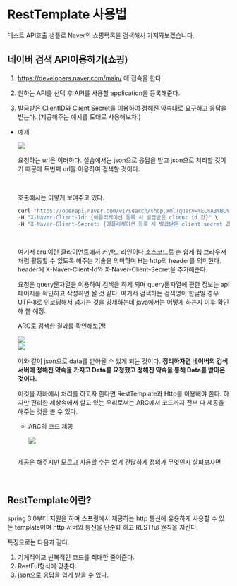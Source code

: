 RestTemplate 사용법
===

테스트 API호출 샘플로 Naver의 쇼핑목록을 검색해서 가져와보겠습니다.

## 네이버 검색 API이용하기(쇼핑)

1. https://developers.naver.com/main/ 에 접속을 한다.

2. 원하는 API를 선택 후 API를 사용할 application을 등록해준다.

3. 발급받은 ClientID와 Client Secret를 이용하여 정해진 약속대로 요구하고 응답을 받는다. (제공해주는 예시를 토대로 사용해보자.)

* 예제

    <img src = https://user-images.githubusercontent.com/74294325/108602111-8faa3880-73e3-11eb-8d22-53f0570e3da5.JPG>

    요청하는 url은 이러하다. 실습에서는 json으로 응답을 받고 json으로 처리할 것이기 때문에 두번째 url을 이용하여 검색할 것이다.

    <br>

    호출예시는 이렇게 보여주고 있다.
    ```javascript
    curl "https://openapi.naver.com/v1/search/shop.xml?query=%EC%A3%BC%EC%8B%9D&display=10&start=1&sort=sim" \
    -H "X-Naver-Client-Id: {애플리케이션 등록 시 발급받은 client id 값}" \
    -H "X-Naver-Client-Secret: {애플리케이션 등록 시 발급받은 client secret 값}" -v
    ```

    <Br>

    여기서 crul이란 클라이언트에서 커맨드 라인이나 소스코드로 손 쉽게 웹 브라우저 처럼 활동할 수 있도록 해주는 기술을 의미하며 H는 http의 header를 의미한다. header에 X-Naver-Client-Id와 X-Naver-Client-Secret을 추가해준다.<br>

    요청은 query문자열을 이용하여 검색을 하게 되며 query문자열에 관한 정보는 api페이지를 확인하고 작성하면 될 것 같다. 여기서 검색하는 검색명이 한글일 경우 UTF-8로 인코딩해서 넘기는 것을 강제하는데 java에서는 어떻게 하는지 이후 확인해 볼 예정. <br>

    ARC로 검색한 결과를 확인해보면!

    <img src = https://user-images.githubusercontent.com/74294325/108602298-a1401000-73e4-11eb-99fa-2a36c8bb8eb9.JPG>

    <Br>

    <img src = https://user-images.githubusercontent.com/74294325/108602308-ab620e80-73e4-11eb-91d0-fc74c9815eb2.JPG>

    <Br>

    이와 같이 json으로 data를 받아올 수 있게 되는 것이다. **정리하자면 네이버의 검색 서버에 정해진 약속을 가지고 Data를 요청했고 정해진 약속을 통해 Data를 받아온 것이다.** <br>

    이것을 자바에서 처리를 하고자 한다면 RestTemplate과 Http를 이용해야 한다. 하지만 편리한 세상속에서 살고 있는 우리로써는 ARC에서 코드까지 전부 다 제공을 해주는 것을 볼 수 있다.

    * ARC의 코드 제공

        <img src = https://user-images.githubusercontent.com/74294325/108680688-83cc8c80-7531-11eb-9d0a-9e6ac5caebcf.JPG>


    <br>

    제공은 해주지만 모르고 사용할 수는 없기 간닪하게 정의가 무엇인지 살펴보자면

<br>

## RestTemplate이란?

spring 3.0부터 지원을 하며 스프링에서 제공하는 http 통신에 유용하게 사용할 수 있는 template이며 http 서버와 통신을 단순화 하고 RESTful 원칙을 지킨다. <BR>

특징으로는 다음과 같다.

1. 기계적이고 반복적인 코드를 최대한 줄여준다.
2. RestFul형식에 맞춘다.
3. json으로 응답을 쉽게 받을 수 있다.

